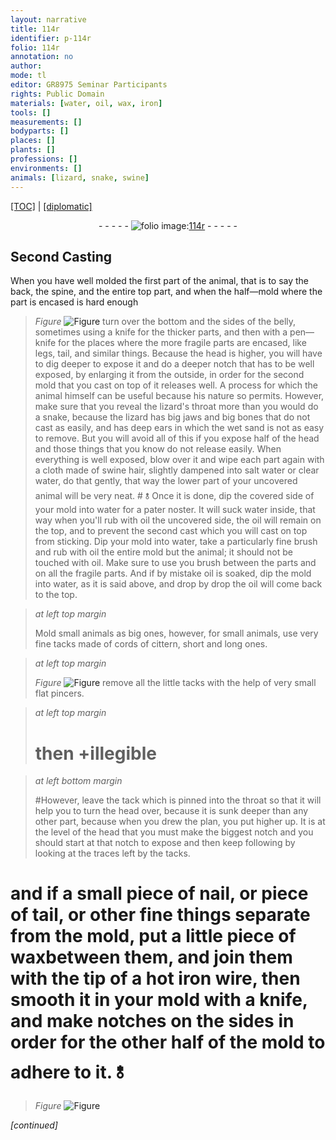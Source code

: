 ```yaml
---
layout: narrative
title: 114r
identifier: p-114r
folio: 114r
annotation: no
author:
mode: tl
editor: GR8975 Seminar Participants
rights: Public Domain
materials: [water, oil, wax, iron]
tools: []
measurements: []
bodyparts: []
places: []
plants: []
professions: []
environments: []
animals: [lizard, snake, swine]
---
```


<p><a href="{{ site.baseurl }}/translation/" target="_blank">[TOC]</a> | <a href="{{ site.baseurl }}/texts/p-114r_tc/">[diplomatic]</a></p><div class="folio" align="center">- - - - - <a href="http://gallica.bnf.fr/ark:/12148/btv1b10500001g/f233.image" target="_blank"><img src="https://cu-mkp.github.io/2017-workshop-edition/assets/photo-icon.png" alt="folio image: " style="display:inline-block; margin-bottom:-3px;"/>114r</a> - - - - - </div>  
  

## Second Casting

 
When you have well molded the first part of the animal, that is to say the back, the spine, and the entire top part, and when the half—mold where the part is encased is hard enough 
> *Figure*
> <a href="https://drive.google.com/open?id=0B9-oNrvWdlO5SWVndzB0aEk5MWs" target="_blank"><img src="https://cu-mkp.github.io/GR8975-edition/assets/photo-icon.png" alt="Figure" style="display:inline-block; margin-bottom:-3px;"/></a>
 turn over the bottom and the sides of the belly, sometimes using a knife for the thicker parts, and then with a pen—knife for the places where the more fragile parts are encased, like legs, tail, and similar things. Because the head is higher, you will have to dig deeper to expose it and do a deeper notch that has to be well exposed, by enlarging it from the outside, in order for the second mold that you cast on top of it releases well. A process for which the animal himself can be useful because his nature so permits. However, make sure that you reveal the <span class="al">lizard</span>'s throat more than you would do a <span class="al">snake</span>, because the <span class="al">lizard</span> has big jaws and big bones that do not cast as easily, and has deep ears in which the wet sand is not as easy to remove. But you will avoid all of this if you expose half of the head and those things that you know do not release easily. When everything is well exposed, blow over it and wipe each part again with a cloth made of <span class="al">swine</span> hair, slightly dampened into salt <span class="m">water</span> or clear <span class="m">water</span>, do that gently, that way the lower part of your uncovered animal will be very neat. # 🝋 Once it is done, dip the covered side of your mold into <span class="m">water</span> for a pater noster. It will suck water inside, that way when you'll rub with <span class="m">oil</span> the uncovered side, the <span class="m">oil</span> will remain on the top, and to prevent the second cast which you will cast on top from sticking. Dip your mold into <span class="m">water</span>, take a particularly fine brush and rub with <span class="m">oil</span> the entire mold but the animal; it should not be touched with <span class="m">oil</span>. Make sure to use you brush between the parts and on all the fragile parts. And if by mistake <span class="m">oil</span> is soaked, dip the mold into <span class="m">water</span>, as it is said above, and drop by drop the <span class="m">oil</span> will come back to the top.
 
> *at left top margin*
> 
> 
>   Mold small animals as big ones, however, for small animals, use very fine tacks made of cords of cittern, short and long ones.
 
> *at left top margin*
> 
> 
>   
> *Figure*
> <a href="https://drive.google.com/open?id=0B9-oNrvWdlO5NVR5Y2FtZHM0ck0" target="_blank"><img src="https://cu-mkp.github.io/GR8975-edition/assets/photo-icon.png" alt="Figure" style="display:inline-block; margin-bottom:-3px;"/></a>
 remove all the little tacks with the help of very small flat pincers.
 
> *at left top margin*
> 
> 
>   # then \+<span class="del">illegible</span>
 
> *at left bottom margin*
> 
> 
>   #However, leave the tack which is pinned into the throat so that it will help you to turn the head over, because it is sunk deeper than any other part, because when you drew the plan, you put higher up. It is at the level of the head that you must make the biggest notch and you should start at that notch to expose and then keep following by looking at the traces left by the tacks. 
 
# and if a small piece of nail, or piece of tail, or other fine things separate from the mold, put a little piece of <span class="m">wax</span>between them, and join them with the tip of a hot <span class="m">iron</span> wire, then smooth it in your mold with a knife, and make notches on the sides in order for the other half of the mold to adhere to it. 🝋 
> *Figure*
> <a href="https://drive.google.com/open?id=0B9-oNrvWdlO5TTRuWU8yVktnc3M" target="_blank"><img src="https://cu-mkp.github.io/GR8975-edition/assets/photo-icon.png" alt="Figure" style="display:inline-block; margin-bottom:-3px;"/></a>
 
 
*[continued]*
 
